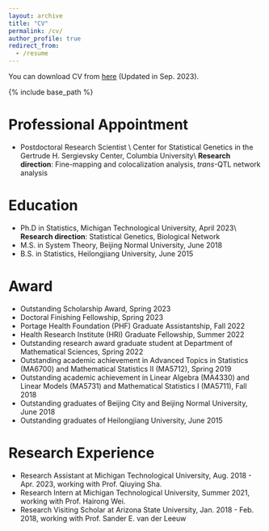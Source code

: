 ```yaml
---
layout: archive
title: "CV"
permalink: /cv/
author_profile: true
redirect_from:
  - /resume
---
```

You can download CV from [here](/files/CV_Xuewei.pdf) (Updated in Sep. 2023).

{% include base_path %}

Professional Appointment
======
* Postdoctoral Research Scientist \\
Center for Statistical Genetics in the Gertrude H. Sergievsky Center, Columbia University\\
**Research direction**: Fine-mapping and colocalization analysis, *trans*-QTL network analysis

Education
======
* Ph.D in Statistics, Michigan Technological University, April 2023\\
**Research direction**: Statistical Genetics, Biological Network
* M.S. in System Theory, Beijing Normal University, June 2018
* B.S. in Statistics, Heilongjiang University, June 2015


Award
======
* Outstanding Scholarship Award,  Spring 2023
* Doctoral Finishing Fellowship, Spring 2023
* Portage Health Foundation (PHF) Graduate Assistantship, Fall 2022
* Health Research Institute (HRI) Graduate Fellowship, Summer 2022
* Outstanding research award graduate student at Department of Mathematical Sciences, Spring 2022
* Outstanding academic achievement in Advanced Topics in Statistics (MA6700) and
Mathematical Statistics II (MA5712), Spring 2019
* Outstanding academic achievement in Linear Algebra (MA4330) and Linear Models (MA5731) and Mathematical Statistics I (MA5711), Fall 2018
* Outstanding graduates of Beijing City and Beijing Normal University, June 2018
* Outstanding graduates of Heilongjiang University, June 2015
  
Research Experience
======
* Research Assistant at Michigan Technological University, Aug. 2018 - Apr. 2023, working with Prof. Qiuying Sha.
* Research Intern at Michigan Technological University, Summer 2021, working with Prof. Hairong Wei.
* Research Visiting Scholar at Arizona State University, Jan. 2018 - Feb. 2018, working with Prof. Sander E. van der Leeuw
